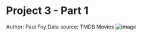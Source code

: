 # Project 3 - Part 1
 Author: Paul Foy
 Data source: TMDB Movies
![image](https://github.com/paulf35/Project-3---Movies/assets/133720473/e21313f8-a6e8-4ee4-b72f-52e9691f5cd0)

